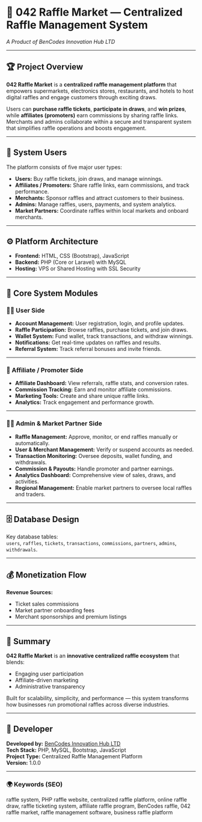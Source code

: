 # 🎯 042 Raffle Market — Centralized Raffle Management System  
*A Product of BenCodes Innovation Hub LTD*  

---

## 🏆 Project Overview  
**042 Raffle Market** is a **centralized raffle management platform** that empowers supermarkets, electronics stores, restaurants, and hotels to host digital raffles and engage customers through exciting draws.  

Users can **purchase raffle tickets**, **participate in draws**, and **win prizes**, while **affiliates (promoters)** earn commissions by sharing raffle links. Merchants and admins collaborate within a secure and transparent system that simplifies raffle operations and boosts engagement.  

---

## 👥 System Users  
The platform consists of five major user types:  
- **Users:** Buy raffle tickets, join draws, and manage winnings.  
- **Affiliates / Promoters:** Share raffle links, earn commissions, and track performance.  
- **Merchants:** Sponsor raffles and attract customers to their business.  
- **Admins:** Manage raffles, users, payments, and system analytics.  
- **Market Partners:** Coordinate raffles within local markets and onboard merchants.  

---

## ⚙️ Platform Architecture  
- **Frontend:** HTML, CSS (Bootstrap), JavaScript  
- **Backend:** PHP (Core or Laravel) with MySQL  
- **Hosting:** VPS or Shared Hosting with SSL Security  

---

## 🧩 Core System Modules  

### 🧍‍♂️ User Side  
- **Account Management:** User registration, login, and profile updates.  
- **Raffle Participation:** Browse raffles, purchase tickets, and join draws.  
- **Wallet System:** Fund wallet, track transactions, and withdraw winnings.  
- **Notifications:** Get real-time updates on raffles and results.  
- **Referral System:** Track referral bonuses and invite friends.  

---

### 🤝 Affiliate / Promoter Side  
- **Affiliate Dashboard:** View referrals, raffle stats, and conversion rates.  
- **Commission Tracking:** Earn and monitor affiliate commissions.  
- **Marketing Tools:** Create and share unique raffle links.  
- **Analytics:** Track engagement and performance growth.  

---

### 🧑‍💼 Admin & Market Partner Side  
- **Raffle Management:** Approve, monitor, or end raffles manually or automatically.  
- **User & Merchant Management:** Verify or suspend accounts as needed.  
- **Transaction Monitoring:** Oversee deposits, wallet funding, and withdrawals.  
- **Commission & Payouts:** Handle promoter and partner earnings.  
- **Analytics Dashboard:** Comprehensive view of sales, draws, and activities.  
- **Regional Management:** Enable market partners to oversee local raffles and traders.  

---

## 🗄️ Database Design  
Key database tables:  
`users`, `raffles`, `tickets`, `transactions`, `commissions`, `partners`, `admins`, `withdrawals`.

---

## 💰 Monetization Flow  
**Revenue Sources:**  
- Ticket sales commissions  
- Market partner onboarding fees  
- Merchant sponsorships and premium listings  

---

## 🚀 Summary  
**042 Raffle Market** is an **innovative centralized raffle ecosystem** that blends:  
- Engaging user participation  
- Affiliate-driven marketing  
- Administrative transparency  

Built for scalability, simplicity, and performance — this system transforms how businesses run promotional raffles across diverse industries.  

---

## 🔗 Developer  
**Developed by:** [BenCodes Innovation Hub LTD](https://github.com/Bigbenent)  
**Tech Stack:** PHP, MySQL, Bootstrap, JavaScript  
**Project Type:** Centralized Raffle Management Platform  
**Version:** 1.0.0  

---

### 🌍 Keywords (SEO)
raffle system, PHP raffle website, centralized raffle platform, online raffle draw, raffle ticketing system, affiliate raffle program, BenCodes raffle, 042 raffle market, raffle management software, business raffle platform
